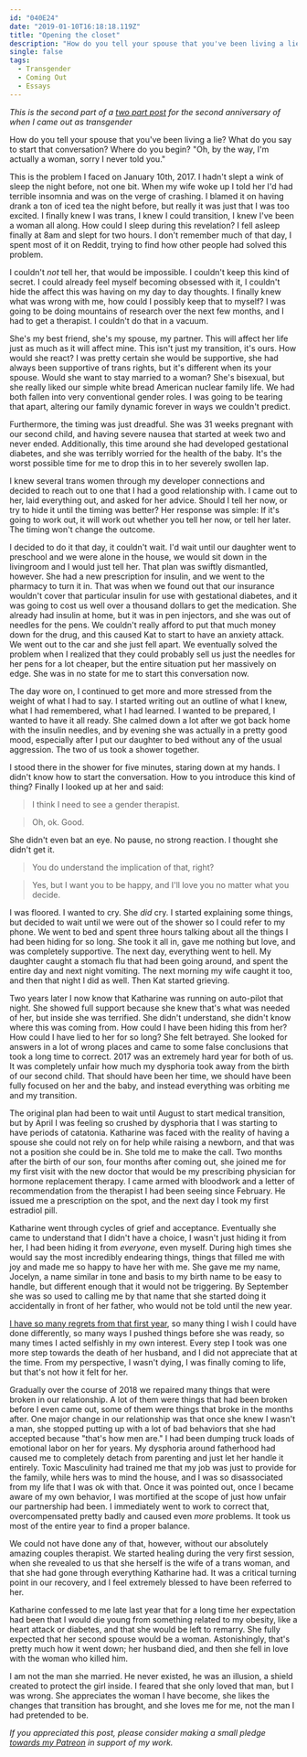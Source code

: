 ```yaml
---
id: "040E24"
date: "2019-01-10T16:18:18.119Z"
title: "Opening the closet"
description: "How do you tell your spouse that you've been living a lie?"
single: false
tags:
  - Transgender
  - Coming Out
  - Essays
---
```

_This is the second part of a [two part post](/p/7577AC/two-year-transiversary/) for the second anniversary of when I came out as transgender_

How do you tell your spouse that you've been living a lie? What do you say to start that conversation? Where do you begin? "Oh, by the way, I'm actually a woman, sorry I never told you."

This is the problem I faced on January 10th, 2017. I hadn't slept a wink of sleep the night before, not one bit. When my wife woke up I told her I'd had terrible insomnia and was on the verge of crashing. I blamed it on having drank a ton of iced tea the night before, but really it was just that I was too excited. I finally knew I was trans, I knew I could transition, I knew I've been a woman all along. How could I sleep during this revelation? I fell asleep finally at 8am and slept for two hours. I don't remember much of that day, I spent most of it on Reddit, trying to find how other people had solved this problem.

I couldn't _not_ tell her, that would be impossible. I couldn't keep this kind of secret. I could already feel myself becoming obsessed with it, I couldn't hide the affect this was having on my day to day thoughts. I finally knew what was wrong with me, how could I possibly keep that to myself? I was going to be doing mountains of research over the next few months, and I had to get a therapist. I couldn't do that in a vacuum.

She's my best friend, she's my spouse, my partner. This will affect her life just as much as it will affect mine. This isn't just my transition, it's ours. How would she react? I was pretty certain she would be supportive, she had always been supportive of trans rights, but it's different when its your spouse. Would she want to stay married to a woman? She's bisexual, but she really liked our simple white bread American nuclear family life. We had both fallen into very conventional gender roles. I was going to be tearing that apart, altering our family dynamic forever in ways we couldn't predict.

Furthermore, the timing was just dreadful. She was 31 weeks pregnant with our second child, and having severe nausea that started at week two and never ended. Additionally, this time around she had developed gestational diabetes, and she was terribly worried for the health of the baby. It's the worst possible time for me to drop this in to her severely swollen lap.

I knew several trans women through my developer connections and decided to reach out to one that I had a good relationship with. I came out to her, laid everything out, and asked for her advice. Should I tell her now, or try to hide it until the timing was better? Her response was simple: If it's going to work out, it will work out whether you tell her now, or tell her later. The timing won't change the outcome.

I decided to do it that day, it couldn't wait. I'd wait until our daughter went to preschool and we were alone in the house, we would sit down in the livingroom and I would just tell her. That plan was swiftly dismantled, however. She had a new prescription for insulin, and we went to the pharmacy to turn it in. That was when we found out that our insurance wouldn't cover that particular insulin for use with gestational diabetes, and it was going to cost us well over a thousand dollars to get the medication. She already had insulin at home, but it was in pen injectors, and she was out of needles for the pens. We couldn't really afford to put that much money down for the drug, and this caused Kat to start to have an anxiety attack. We went out to the car and she just fell apart. We eventually solved the problem when I realized that they could probably sell us just the needles for her pens for a lot cheaper, but the entire situation put her massively on edge. She was in no state for me to start this conversation now.

The day wore on, I continued to get more and more stressed from the weight of what I had to say. I started writing out an outline of what I knew, what I had remembered, what I had learned. I wanted to be prepared, I wanted to have it all ready. She calmed down a lot after we got back home with the insulin needles, and by evening she was actually in a pretty good mood, especially after I put our daughter to bed without any of the usual aggression. The two of us took a shower together.

I stood there in the shower for five minutes, staring down at my hands. I didn't know how to start the conversation. How to you introduce this kind of thing? Finally I looked up at her and said:

> I think I need to see a gender therapist.

> Oh, ok. Good.

She didn't even bat an eye. No pause, no strong reaction. I thought she didn't get it.

> You do understand the implication of that, right?

> Yes, but I want you to be happy, and I'll love you no matter what you decide.

I was floored. I wanted to cry. She _did_ cry. I started explaining some things, but decided to wait until we were out of the shower so I could refer to my phone. We went to bed and spent three hours talking about all the things I had been hiding for so long. She took it all in, gave me nothing but love, and was completely supportive. The next day, everything went to hell. My daughter caught a stomach flu that had been going around, and spent the entire day and next night vomiting. The next morning my wife caught it too, and then that night I did as well. Then Kat started grieving.

Two years later I now know that Katharine was running on auto-pilot that night. She showed full support because she knew that's what was needed of her, but inside she was terrified. She didn't understand, she didn't know where this was coming from. How could I have been hiding this from her? How could I have lied to her for so long? She felt betrayed. She looked for answers in a lot of wrong places and came to some false conclusions that took a long time to correct. 2017 was an extremely hard year for both of us. It was completely unfair how much my dysphoria took away from the birth of our second child. That should have been her time, we should have been fully focused on her and the baby, and instead everything was orbiting me and my transition.

The original plan had been to wait until August to start medical transition, but by April I was feeling so crushed by dysphoria that I was starting to have periods of catatonia. Katharine was faced with the reality of having a spouse she could not rely on for help while raising a newborn, and that was not a position she could be in. She told me to make the call. Two months after the birth of our son, four months after coming out, she joined me for my first visit with the new doctor that would be my prescribing physician for hormone replacement therapy. I came armed with bloodwork and a letter of recommendation from the therapist I had been seeing since February. He issued me a prescription on the spot, and the next day I took my first estradiol pill.

Katharine went through cycles of grief and acceptance. Eventually she came to understand that I didn't have a choice, I wasn't just hiding it from her, I had been hiding it from _everyone_, even myself. During high times she would say the most incredibly endearing things, things that filled me with joy and made me so happy to have her with me. She gave me my name, Jocelyn, a name similar in tone and basis to my birth name to be easy to handle, but different enough that it would not be triggering. By September she was so used to calling me by that name that she started doing it accidentally in front of her father, who would not be told until the new year.

[I have so many regrets from that first year](/p/741A4B/the-way-we-changed/), so many thing I wish I could have done differently, so many ways I pushed things before she was ready, so many times I acted selfishly in my own interest. Every step I took was one more step towards the death of her husband, and I did not appreciate that at the time. From my perspective, I wasn't dying, I was finally coming to life, but that's not how it felt for her.

Gradually over the course of 2018 we repaired many things that were broken in our relationship. A lot of them were things that had been broken before I even came out, some of them were things that broke in the months after. One major change in our relationship was that once she knew I wasn't a man, she stopped putting up with a lot of bad behaviors that she had accepted because "that's how men are."  I had been dumping truck loads of emotional labor on her for years. My dysphoria around fatherhood had caused me to completely detach from parenting and just let her handle it entirely. Toxic Masculinity had trained me that my job was just to provide for the family, while hers was to mind the house, and I was so disassociated from my life that I was ok with that. Once it was pointed out, once I became aware of my own behavior, I was mortified at the scope of just how unfair our partnership had been. I immediately went to work to correct that, overcompensated pretty badly and caused even _more_ problems. It took us most of the entire year to find a proper balance.

We could not have done any of that, however, without our absolutely amazing couples therapist. We started healing during the very first session, when she revealed to us that she herself is the wife of a trans woman, and that she had gone through everything Katharine had. It was a critical turning point in our recovery, and I feel extremely blessed to have been referred to her.

Katharine confessed to me late last year that for a long time her expectation had been that I would die young from something related to my obesity, like a heart attack or diabetes, and that she would be left to remarry. She fully expected that her second spouse would be a woman. Astonishingly, that's pretty much how it went down; her husband died, and then she fell in love with the woman who killed him.

I am not the man she married. He never existed, he was an illusion, a shield created to protect the girl inside. I feared that she only loved that man, but I was wrong. She appreciates the woman I have become, she likes the changes that transition has brought, and she loves me for me, not the man I had pretended to be.

_If you appreciated this post, please consider making a small pledge [towards my Patreon](https://patreon.com/curvyandtrans) in support of my work._
